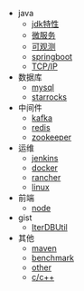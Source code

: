 * java
  * [jdk特性](docs/jdk.md)
  * [微服务](docs/微服务.md)
  * [可观测](docs/可观测.md)
  * [springboot](docs/springboot.md)
  * [TCP/IP](docs/tcp_ip.md)
* 数据库
  * [mysql](docs/mysql.md)
  * [starrocks](docs/starrocks.md)
* 中间件
  * [kafka](docs/kafka.md)
  * [redis](docs/redis.md)
  * [zookeeper](docs/zookeeper.md)
* 运维
  * [jenkins](docs/jenkins.md)
  * [docker](docs/docker.md)
  * [rancher](docs/rancher.md)
  * [linux](docs/linux.md)
* 前端
  * [node](docs/node.md)
* gist
  * [IterDBUtil](docs/gist/iterdb.md)  
* 其他
  * [maven](docs/maven.md)
  * [benchmark](docs/benchmark.md)
  * [other](docs/other.md)
  * [c/c++](docs/杂/c_c++.md)
